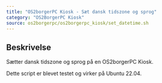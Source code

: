 ```yaml
---
title: "OS2borgerPC Kiosk - Sæt dansk tidszone og sprog"
category: "OS2BorgerPC Kiosk"
source: os2borgerpc/os2borgerpc_kiosk/set_datetime.sh
---
```


## Beskrivelse
Sætter dansk tidszone og sprog på en OS2borgerPC Kiosk.

Dette script er blevet testet og virker på Ubuntu 22.04.